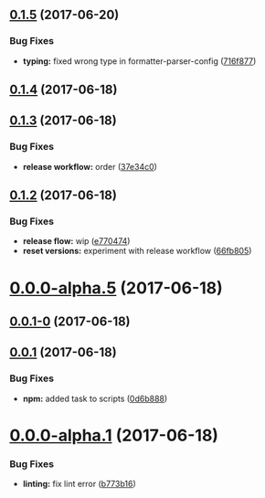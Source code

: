<a name="0.1.5"></a>
## [0.1.5](https://github.com/BioPhoton/angular-formatter-parser/compare/0.1.4...v0.1.5) (2017-06-20)


### Bug Fixes

* **typing:** fixed wrong type in formatter-parser-config ([716f877](https://github.com/BioPhoton/angular-formatter-parser/commit/716f877))



<a name="0.1.4"></a>
## [0.1.4](https://github.com/BioPhoton/angular-formatter-parser/compare/0.1.3...0.1.4) (2017-06-18)



<a name="0.1.3"></a>
## [0.1.3](https://github.com/BioPhoton/angular-formatter-parser/compare/0.1.2...0.1.3) (2017-06-18)


### Bug Fixes

* **release workflow:** order ([37e34c0](https://github.com/BioPhoton/angular-formatter-parser/commit/37e34c0))



<a name="0.1.2"></a>
## [0.1.2](https://github.com/BioPhoton/angular-formatter-parser/compare/v0.0.0-alpha.5...0.1.2) (2017-06-18)


### Bug Fixes

* **release flow:** wip ([e770474](https://github.com/BioPhoton/angular-formatter-parser/commit/e770474))
* **reset versions:** experiment with release workflow ([66fb805](https://github.com/BioPhoton/angular-formatter-parser/commit/66fb805))



<a name="0.0.0-alpha.5"></a>
# [0.0.0-alpha.5](https://github.com/BioPhoton/angular-formatter-parser/compare/v0.0.1-0...v0.0.0-alpha.5) (2017-06-18)



<a name="0.0.1-0"></a>
## [0.0.1-0](https://github.com/BioPhoton/angular-formatter-parser/compare/v0.0.1...v0.0.1-0) (2017-06-18)



<a name="0.0.1"></a>
## [0.0.1](https://github.com/BioPhoton/angular-formatter-parser/compare/0.0.0-alpha.1...v0.0.1) (2017-06-18)


### Bug Fixes

* **npm:** added task to scripts ([0d6b888](https://github.com/BioPhoton/angular-formatter-parser/commit/0d6b888))



<a name="0.0.0-alpha.1"></a>
# [0.0.0-alpha.1](https://github.com/BioPhoton/angular-formatter-parser/compare/b773b16...0.0.0-alpha.1) (2017-06-18)


### Bug Fixes

* **linting:** fix lint error ([b773b16](https://github.com/BioPhoton/angular-formatter-parser/commit/b773b16))



